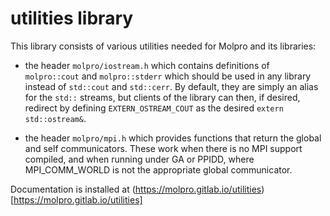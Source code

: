 utilities library
=================

This library consists of various utilities needed for Molpro and its libraries:
 - the header ``molpro/iostream.h`` which contains definitions of ``molpro::cout`` and ``molpro::stderr`` which should be used in any library instead of ``std::cout`` and ``std::cerr``.
By default, they are simply an alias for the `std::` streams, but
clients of the library can then, if desired, redirect by defining `EXTERN_OSTREAM_COUT` as the desired `extern std::ostream&`.
   
 - the header ``molpro/mpi.h`` which provides functions that return the global and self communicators. These work when there is no MPI support compiled, and when running under GA or PPIDD, where MPI_COMM_WORLD is not the appropriate global communicator.

Documentation is installed at
(https://molpro.gitlab.io/utilities)
[https://molpro.gitlab.io/utilities]

